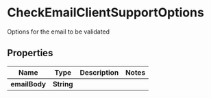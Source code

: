 

# CheckEmailClientSupportOptions

Options for the email to be validated

## Properties

| Name | Type | Description | Notes |
|------------ | ------------- | ------------- | -------------|
|**emailBody** | **String** |  |  |



